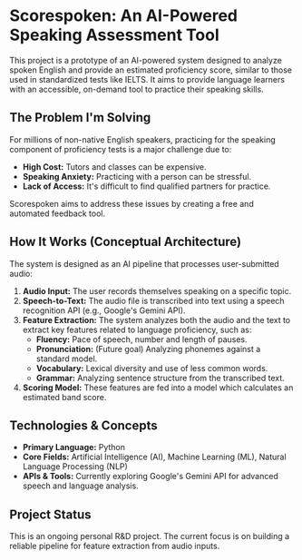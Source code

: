 # Scorespoken: An AI-Powered Speaking Assessment Tool

This project is a prototype of an AI-powered system designed to analyze spoken English and provide an estimated proficiency score, similar to those used in standardized tests like IELTS. It aims to provide language learners with an accessible, on-demand tool to practice their speaking skills.

## The Problem I'm Solving

For millions of non-native English speakers, practicing for the speaking component of proficiency tests is a major challenge due to:
* **High Cost:** Tutors and classes can be expensive.
* **Speaking Anxiety:** Practicing with a person can be stressful.
* **Lack of Access:** It's difficult to find qualified partners for practice.

Scorespoken aims to address these issues by creating a free and automated feedback tool.

## How It Works (Conceptual Architecture)

The system is designed as an AI pipeline that processes user-submitted audio:

1.  **Audio Input:** The user records themselves speaking on a specific topic.
2.  **Speech-to-Text:** The audio file is transcribed into text using a speech recognition API (e.g., Google's Gemini API).
3.  **Feature Extraction:** The system analyzes both the audio and the text to extract key features related to language proficiency, such as:
    * **Fluency:** Pace of speech, number and length of pauses.
    * **Pronunciation:** (Future goal) Analyzing phonemes against a standard model.
    * **Vocabulary:** Lexical diversity and use of less common words.
    * **Grammar:** Analyzing sentence structure from the transcribed text.
4.  **Scoring Model:** These features are fed into a model which calculates an estimated band score.

## Technologies & Concepts

* **Primary Language:** Python
* **Core Fields:** Artificial Intelligence (AI), Machine Learning (ML), Natural Language Processing (NLP)
* **APIs & Tools:** Currently exploring Google's Gemini API for advanced speech and language analysis.

## Project Status

This is an ongoing personal R&D project. The current focus is on building a reliable pipeline for feature extraction from audio inputs.

